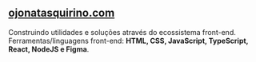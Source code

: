 
## <a href="https://ojonatasquirino.com" target="_blank">ojonatasquirino.com</a>

Construindo utilidades e soluções através do ecossistema front-end. <br>
Ferramentas/linguagens front-end: **HTML, CSS, JavaScript, TypeScript, React, NodeJS e Figma**.
